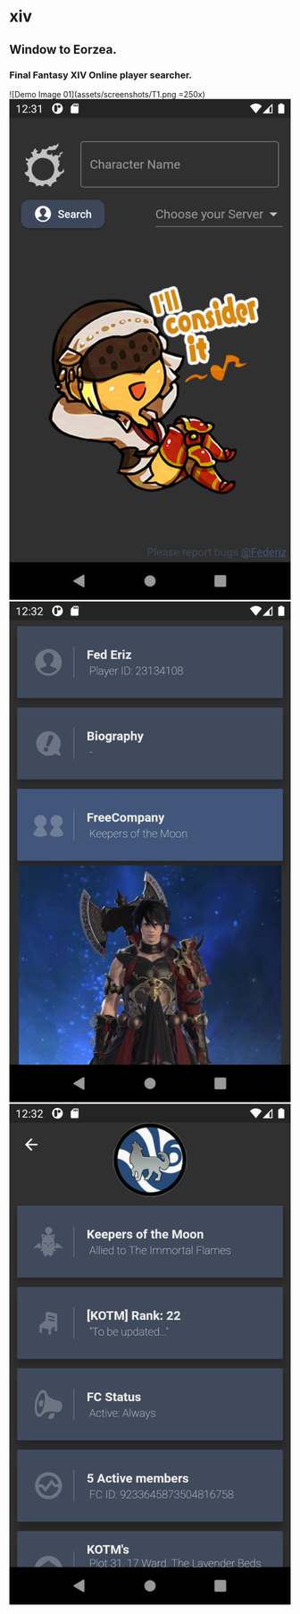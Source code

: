 # xiv

## Window to Eorzea.
### Final Fantasy XIV Online player searcher.

![Demo Image 01](assets/screenshots/T1.png =250x)
![Demo Image 02](assets/screenshots/T2.png)
![Demo Image 03](assets/screenshots/T3.png)
![Demo Image 04](assets/screenshots/T4.png)
